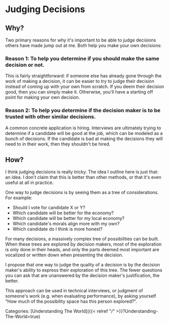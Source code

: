 # Judging Decisions

## Why?

Two primary reasons for why it's important to be able to judge
decisions others have made jump out at me.  Both help you make your own
decisions:

### Reason 1: To help you determine if you should make the same decision or not.

This is fairly straightforward: if someone else has already gone through the
work of making a decision, it can be easier to try to judge their decision
instead of coming up with your own from scratch. If you deem their decision
good, then you can simply make it. Otherwise, you'll have a starting off point
for making your own decision.

### Reason 2: To help you determine if the decision maker is to be trusted with other similar decisions.

A common concrete application is hiring. Interviews are ultimately trying to
determine if a candidate will be good at the job, which can be modeled as a
bunch of decisions. If the candidate is bad at making the decisions they will
need to in their work, then they shouldn't be hired.

## How?

I think judging decisions is really tricky. The idea I outline here is just
that: an idea. I don't claim that this is better than other methods, or that
it's even useful at all in practice.

One way to judge decisions is by seeing them as a tree of considerations. For
example:

- Should I vote for candidate X or Y?
 - Which candidate will be better for the economy?
  - Which candidate will be better for my local economy?
 - Which candidate's morals align more with my own?
 - Which candidate do I think is more honest?

For many decisions, a massively complex tree of possibilities can be built.
When these trees are explored by decision makers, most of the exploration is
only done in their heads, and only the parts deemed most important are
vocalized or written down when presenting the decision.

I propose that one way to judge the quality of a decision is by the decision
maker's ability to express their exploration of this tree. The fewer questions
you can ask that are unanswered by the decision maker's justification, the
better.

This approach can be used in technical interviews, or judgment of someone's
work (e.g. when evaluating performance), by asking yourself "How much of the
possibility space has this person explored?".

Categories: [Understanding The World]({{< relref "/" >}}?Understanding-The-World=true)